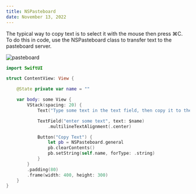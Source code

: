```yaml
---
title: NSPasteboard
date: November 13, 2022
---
```


The typical way to copy text is to select it with the mouse then press ⌘C. To do this in code, use the NSPasteboard class to transfer text to the pasteboard server.

<img src="../images/nspasteboard.png" style="max-width:400px;" alt="pasteboard">

```swift
import SwiftUI

struct ContentView: View {

    @State private var name = ""

    var body: some View {
        VStack(spacing: 20) {
            Text("Type some text in the text field, then copy it to the clipboard by clicking the Copy Text button.")

            TextField("enter some text", text: $name)
                .multilineTextAlignment(.center)

            Button("Copy Text") {
                let pb = NSPasteboard.general
                pb.clearContents()
                pb.setString(self.name, forType: .string)
            }
        }
        .padding(80)
        .frame(width: 400, height: 300)
    }
}
```
